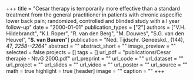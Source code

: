 +++
title = "Cesar therapy is temporarily more effective than a standard treatment from the general practitioner in patients with chronic aspecific lower back pain; randomized, controlled and blinded study with a I year follow-up"
date = "2000-01-01"
publication_types = ["2"]
authors = ["V.H. Hildebrandt", "K.I. Roper", "R. van den Berg", "M. Douwes", "S.G. van den Heuvel", "**S. van Buuren**"]
publication = "Ned. Tijdschr. Geneeskd., (144), 47, _2258--2264_"
abstract = ""
abstract_short = ""
image_preview = ""
selected = false
projects = []
tags = []
url_pdf = "publications/Cesar therapie - NtvG 2000.pdf"
url_preprint = ""
url_code = ""
url_dataset = ""
url_project = ""
url_slides = ""
url_video = ""
url_poster = ""
url_source = ""
math = true
highlight = true
[header]
image = ""
caption = ""
+++
